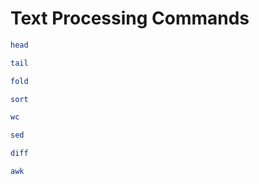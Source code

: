 # Text Processing Commands

````bash
head
````

````bash
tail
````

````bash
fold
````

````bash
sort
````

````bash
wc
````

````bash
sed
````

````bash
diff
````

````bash
awk
````
